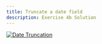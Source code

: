 ```yaml
---
title: Truncate a date field
description: Exercise 4b Solution
---
```

[![Date Truncation](/gifs/4.3.gif)](/gifs/4.3.gif)

